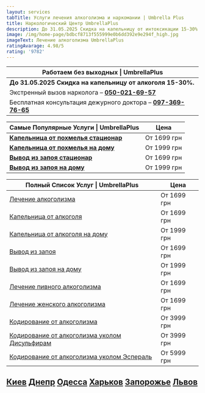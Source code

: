 ```yaml
---
layout: services
tabTitle: Услуги лечения алкоголизма и наркомании | Umbrella Plus
title: Наркологический Центр UmbrellaPlus
description: До 31.05.2025 Скидка на капельницу от интоксикации 15-30%.
image: /img/home-page/bdbcf8713f555999e0b6dd392e9e294f_high.jpg
imageText: Лечение алкоголизма UmbrellaPlus
ratingAvarage: 4.98/5
rating: '9782'
---
```


| Работаем без выходных \| UmbrellaPlus                                             |
| --------------------------------------------------------------------------------- |
| **До 31.05.2025 Скидка на капельницу от алкоголя 15-30%.**                        |
| Экстренный вызов нарколога – **[050-021-69-57](tel:0500216957)**                  |
| Бесплатная консультация дежурного доктора – **[097-369-76-65](tel:097-369-7665)** |

| Самые Популярные Услуги \| UmbrellaPlus                                          | Цена        |
| -------------------------------------------------------------------------------- | ----------- |
| **[Капельница от похмелья стационар](kapelnica-ot-alkogolia-UmbrellaPlus)**      | От 1699 грн |
| **[Капельница от похмелья на дому](Kapelnica_ot_alkogola_na_domy_UmbrellaPlus)** | От 1999 грн |
| **[Вывод из запоя стационар](Vivod-iz-zapoia-UmbrellaPlus)**                     | От 1699 грн |
| **[Вывод из запоя на дому](Vivod-iz-zapoia-na-domy-UmbrellaPlus)**               | От 1999 грн |

| Полный Список Услуг \| UmbrellaPlus                                                             | Цена        |
| ----------------------------------------------------------------------------------------------- | ----------- |
| [Лечение алкоголизма](lechenie-alkogolizma)                                                     | От 1699 грн |
| [Капельница от алкоголя](kapelnica-ot-alkogolia-UmbrellaPlus)                                   | От 1699 грн |
| [Капельница от алкоголя на дому](Kapelnica_ot_alkogola_na_domy_UmbrellaPlus)                    | От 1999 грн |
| [Вывод из запоя](Vivod-iz-zapoia-UmbrellaPlus)                                                  | От 1699 грн |
| [Вывод из запоя на дому](Vivod-iz-zapoia-na-domy-UmbrellaPlus)                                  | От 1999 грн |
| [Лечение пивного алкоголизма](lechenie-pivnogo-alkogolizma-UmbrellaPlus)                        | От 1699 грн |
| [Лечение женского алкоголизма](lechenie-jenskogo-alkogolizma-umbrellaplus)                      | От 1699 грн |
| [Кодирование от алкоголизма](kodirovka-ot-alkogolia-umbrellaplus)                               | От 3999 грн |
| [Кодирование от алкоголизма уколом Дисульфирам](kodirovka-ot-alkogolia-disulfiram-umbrellaplus) | От 3999 грн |
| [Кодирование от алкоголизма уколом Эспераль](kodirovka-ot-alkogolizma-espiarl-umbrellaplus)     | От 5999 грн |

## [Киев](https://umbrella-plus.com.ua/kiev/) [Днепр](https://umbrella-plus.com.ua/dnepr/) [Одесса](https://umbrella-plus.com.ua/lechenie-alc/) [Харьков](https://umbrella-plus.com.ua/kharkiv/) [Запорожье](https://umbrella-plus.com.ua/zaporozie/) [Львов](https://umbrella-plus.com.ua/lviv/)
